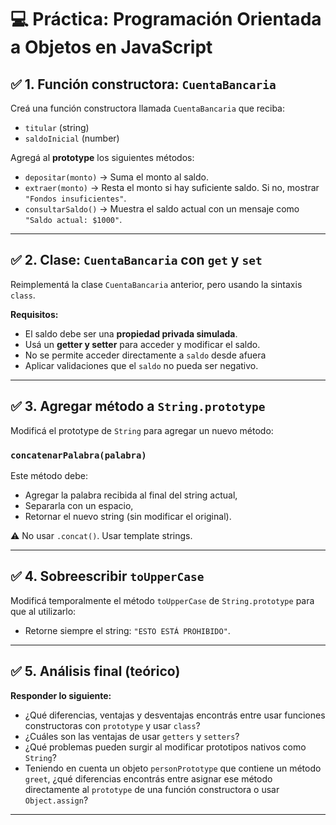 # 💻 Práctica: Programación Orientada a Objetos en JavaScript

## ✅ 1. Función constructora: `CuentaBancaria`

Creá una función constructora llamada `CuentaBancaria` que reciba:

- `titular` (string)
- `saldoInicial` (number)

Agregá al **prototype** los siguientes métodos:

- `depositar(monto)` → Suma el monto al saldo.
- `extraer(monto)` → Resta el monto si hay suficiente saldo. Si no, mostrar `"Fondos insuficientes"`.
- `consultarSaldo()` → Muestra el saldo actual con un mensaje como `"Saldo actual: $1000"`.

---

## ✅ 2. Clase: `CuentaBancaria` con `get` y `set`

Reimplementá la clase `CuentaBancaria` anterior, pero usando la sintaxis `class`.

**Requisitos:**

- El saldo debe ser una **propiedad privada simulada**.
- Usá un **getter y setter** para acceder y modificar el saldo.
- No se permite acceder directamente a `saldo` desde afuera
- Aplicar validaciones que el `saldo` no pueda ser negativo.

---

## ✅ 3. Agregar método a `String.prototype`

Modificá el prototype de `String` para agregar un nuevo método:

### `concatenarPalabra(palabra)`

Este método debe:

- Agregar la palabra recibida al final del string actual,
- Separarla con un espacio,
- Retornar el nuevo string (sin modificar el original).

⚠️ No usar `.concat()`. Usar template strings.

---

## ✅ 4. Sobreescribir `toUpperCase`

Modificá temporalmente el método `toUpperCase` de `String.prototype` para que al utilizarlo:

- Retorne siempre el string: `"ESTO ESTÁ PROHIBIDO"`.

---

## ✅ 5. Análisis final (teórico)

**Responder lo siguiente:**

- ¿Qué diferencias, ventajas y desventajas encontrás entre usar funciones constructoras con `prototype` y usar `class`?
- ¿Cuáles son las ventajas de usar `getters` y `setters`?
- ¿Qué problemas pueden surgir al modificar prototipos nativos como `String`?
- Teniendo en cuenta un objeto `personPrototype` que contiene un método `greet`, ¿qué diferencias encontrás entre asignar ese método directamente al `prototype` de una función constructora o usar `Object.assign`?

---
